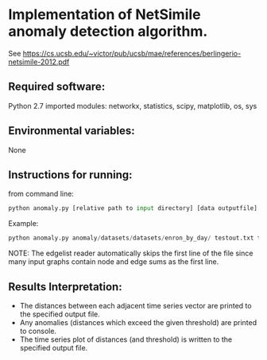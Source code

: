 # Implementation of NetSimile anomaly detection algorithm.
See https://cs.ucsb.edu/~victor/pub/ucsb/mae/references/berlingerio-netsimile-2012.pdf

## Required software:
Python 2.7
imported modules: networkx, statistics, scipy, matplotlib, os, sys

## Environmental variables:
None

## Instructions for running:
from command line: 
```python
python anomaly.py [relative path to input directory] [data outputfile] [image outputfile]
```
Example: 
```python
python anomaly.py anomaly/datasets/datasets/enron_by_day/ testout.txt test.png
```

NOTE: The edgelist reader automatically skips the first line of the file since many input
graphs contain node and edge sums as the first line.

## Results Interpretation:
- The distances between each adjacent time series vector are printed to the specified output file.
- Any anomalies (distances which exceed the given threshold) are printed to console.
- The time series plot of distances (and threshold) is written to the specified output file.
